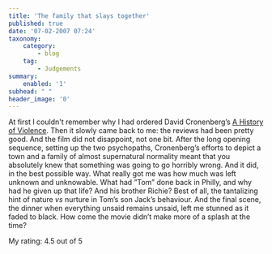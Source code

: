 ```yaml
---
title: 'The family that slays together'
published: true
date: '07-02-2007 07:24'
taxonomy:
    category:
        - blog
    tag:
        - Judgements
summary:
    enabled: '1'
subhead: " "
header_image: '0'
---
```


At first I couldn't remember why I had ordered David Cronenberg’s [A History of Violence](https://www.imdb.com/title/tt0399146/). Then it slowly came back to me: the reviews had been pretty good. And the film did not disappoint, not one bit. After the long opening sequence, setting up the two psychopaths, Cronenberg’s efforts to depict a town and a family of almost supernatural normality meant that you absolutely knew that something was going to go horribly wrong. And it did, in the best possible way. What really got me was how much was left unknown and unknowable. What had ”Tom” done back in Philly, and why had he given up that life?  And his brother Richie? Best of all, the tantalizing hint of nature _vs_ nurture in Tom’s son Jack’s behaviour. And the final scene, the dinner when everything unsaid remains unsaid, left me stunned as it faded to black. How come the movie didn’t make more of a splash at the time?

My rating: 4.5 out of 5
